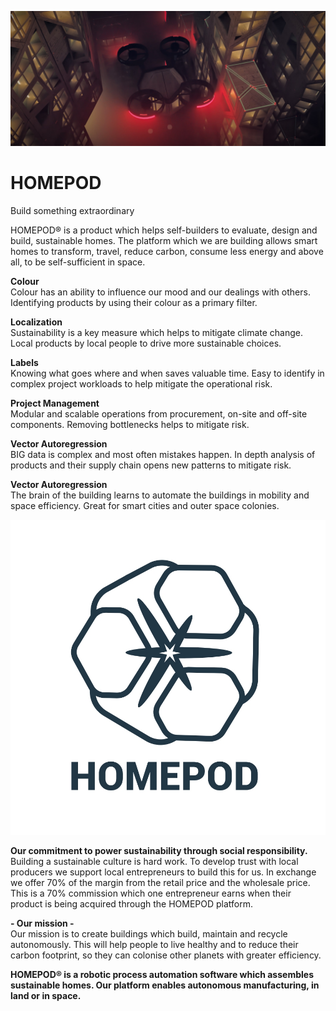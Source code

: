 ![Future Homes](https://github.com/homepods/homepod/blob/master/DRONE-01-edit.jpg?)

# HOMEPOD

Build something extraordinary

HOMEPOD® is a product which helps self-builders to evaluate, design and build, sustainable homes.
The platform which we are building allows smart homes to transform, travel, reduce carbon, consume less energy and above all, to be self-sufficient in space.

<b>Colour</b></br>
Colour has an ability to influence our mood and our dealings with others. Identifying products by using their colour as a primary filter.

<b>Localization</b></br>
Sustainability is a key measure which helps to mitigate climate change. Local products by local people to drive more sustainable choices.

<b>Labels</b></br>
Knowing what goes where and when saves valuable time. Easy to identify in complex project workloads to help mitigate the operational risk.

<b>Project Management</b></br>
Modular and scalable operations from procurement, on-site and off-site components. Removing bottlenecks helps to mitigate risk.

<b>Vector Autoregression</b></br>
BIG data is complex and most often mistakes happen. In depth analysis of products and their supply chain opens new patterns to mitigate risk.

<b>Vector Autoregression</b></br>
The brain of the building learns to automate the buildings in mobility and space efficiency. Great for smart cities and outer space colonies.


![Homepod Logo](https://github.com/homepods/homepod/blob/master/homepod-marca.jpg)


<b>Our commitment to power sustainability through social responsibility.</b></br>
Building a sustainable culture is hard work. To develop trust with local producers we support local entrepreneurs to build this for us. In exchange we offer 70% of the margin from the retail price and the wholesale price. This is a 70% commission which one entrepreneur earns when their product is being acquired through the HOMEPOD platform.

<b>- Our mission - </b></br>
Our mission is to create buildings which build, maintain and recycle autonomously. This will help people to live healthy and to reduce their carbon footprint, so they can colonise other planets with greater efficiency.

<b> HOMEPOD® is a robotic process automation software which assembles sustainable homes. Our platform enables autonomous manufacturing, in land or in space.</b></br>
